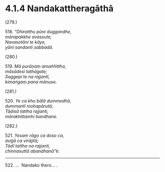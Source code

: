 # 4.1.4 Nandakattheragāthā

(279.)

518\. _“Dhiratthu pūre duggandhe,_  
_mārapakkhe avassute;_  
_Navasotāni te kāye,_  
_yāni sandanti sabbadā._  

(280.)

519\. _Mā purāṇaṃ amaññittho,_  
_māsādesi tathāgate;_  
_Saggepi te na rajjanti,_  
_kimaṅgaṃ pana mānuse._  

(281.)

520\. _Ye ca kho bālā dummedhā,_  
_dummantī mohapārutā;_  
_Tādisā tattha rajjanti,_  
_mārakhittamhi bandhane._  

(282.)

521\. _Yesaṃ rāgo ca doso ca,_  
_avijjā ca virājitā;_  
_Tādī tattha na rajjanti,_  
_chinnasuttā abandhanā”ti._  

---

522\. …  Nandako thero… .
